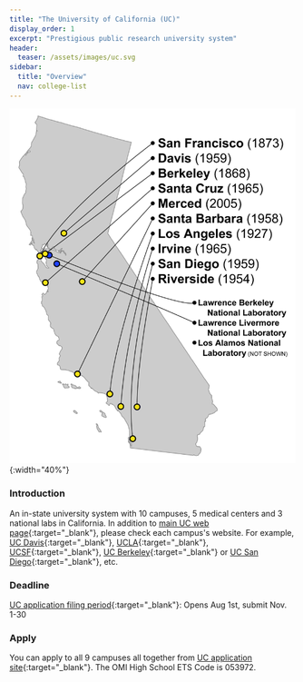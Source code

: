 ```yaml
---
title: "The University of California (UC)"
display_order: 1
excerpt: "Prestigious public research university system"
header:
  teaser: /assets/images/uc.svg
sidebar:
  title: "Overview"
  nav: college-list
---
```

![UC campuses and labs](/assets/images/uc-campuses.png){:width="40%"}
### Introduction

An in-state university system with 10 campuses, 5 medical centers and 3 national labs in California. In addition to 
[main UC web page](https://www.universityofcalifornia.edu/){:target="_blank"}, please check each campus's website. For example, [UC Davis](https://www.ucdavis.edu/){:target="_blank"}, [UCLA](https://www.ucla.edu/){:target="_blank"}, [UCSF](https://www.ucsf.edu/){:target="_blank"}, [UC Berkeley](https://www.berkeley.edu/){:target="_blank"} or [UC San Diego](https://ucsd.edu/){:target="_blank"}, etc.


### Deadline
[UC application filing period](https://admission.universityofcalifornia.edu/){:target="_blank"}:  Opens Aug 1st,  submit Nov. 1-30

### Apply
You can apply to all 9 campuses all together from [UC application site](https://apply.universityofcalifornia.edu/){:target="_blank"}.
The OMI High School ETS Code is 053972.
